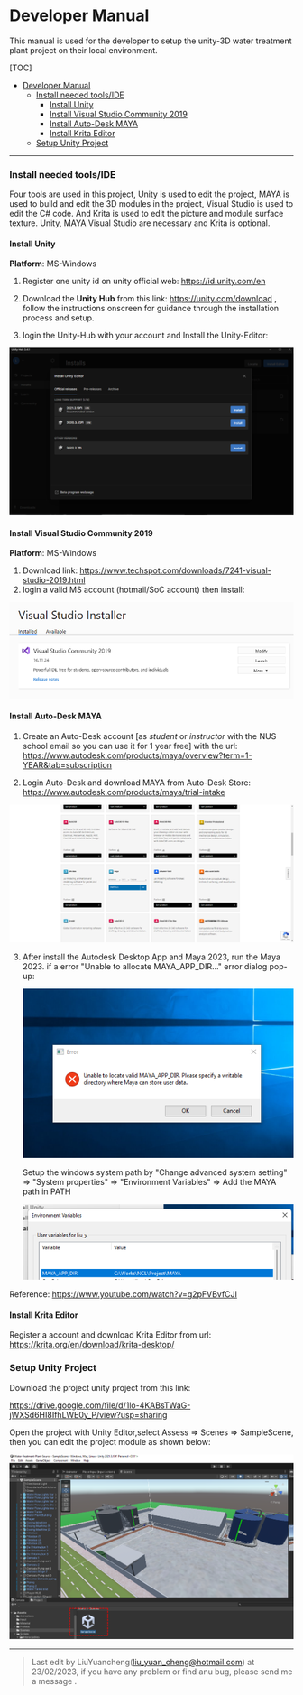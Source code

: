 # Developer Manual

This manual is used for the developer to setup the unity-3D water treatment plant project on their local environment.

[TOC]

- [Developer Manual](#developer-manual)
    + [Install needed tools/IDE](#install-needed-tools-ide)
      - [Install Unity](#install-unity)
      - [Install Visual Studio Community 2019](#install-visual-studio-community-2019)
      - [Install Auto-Desk MAYA](#install-auto-desk-maya)
      - [Install Krita Editor](#install-krita-editor)
    + [Setup Unity Project](#setup-unity-project)

------

### Install needed tools/IDE 

Four tools are used in this project, Unity is used to edit the project, MAYA is used to build and edit the 3D modules in the project, Visual Studio is used to edit the C# code. And Krita is used to edit the picture and module surface texture. Unity, MAYA Visual Studio are necessary and Krita is optional.

#### Install Unity 

**Platform**: MS-Windows

1. Register one unity id on unity official web: https://id.unity.com/en

2. Download the **Unity Hub** from this link: https://unity.com/download , follow the instructions onscreen for guidance through the installation process and setup.

3. login the Unity-Hub with your account and Install the Unity-Editor: 

![](img/InstallEditor.png)



#### Install Visual Studio Community 2019 

**Platform**: MS-Windows

1. Download link: https://www.techspot.com/downloads/7241-visual-studio-2019.html
2. login a valid MS account (hotmail/SoC account) then install:

![](img/visualStudio.png)



#### Install Auto-Desk MAYA 

1. Create an Auto-Desk account [as *student* or *instructor* with the NUS school email so you can use it for 1 year free] with the url: https://www.autodesk.com/products/maya/overview?term=1-YEAR&tab=subscription

2. Login Auto-Desk and download MAYA from Auto-Desk Store: https://www.autodesk.com/products/maya/trial-intake

![](img/Maya.png)

3. After install the Autodesk Desktop App and Maya 2023, run the Maya 2023. if a error "Unable to allocate MAYA_APP_DIR..." error dialog pop-up: 

    ![](img/mayaError.png)

   Setup the windows system path by "Change advanced system setting" => "System properties" => "Environment Variables" => Add the MAYA path in PATH

   ![](img/systemParameter.png)

Reference: https://www.youtube.com/watch?v=g2pFVBvfCJI

#### Install Krita Editor

Register a account and download Krita Editor from url: https://krita.org/en/download/krita-desktop/



### Setup Unity Project

Download the project unity project from this link: 

https://drive.google.com/file/d/1lo-4KABsTWaG-jWXSd6HI8IfhLWE0y_P/view?usp=sharing

Open the project with Unity Editor,select Assess => Scenes => SampleScene, then you can edit the project module as shown below:

![](img/openProj.png)

 







------

> Last edit by LiuYuancheng(liu_yuan_cheng@hotmail.com) at 23/02/2023, if you have any problem or find anu bug, please send me a message .